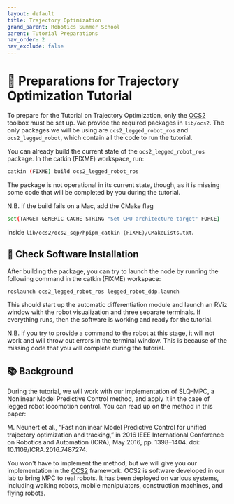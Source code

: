 ```yaml
---
layout: default
title: Trajectory Optimization
grand_parent: Robotics Summer School
parent: Tutorial Preparations
nav_order: 2
nav_exclude: false
---
```


# 🚀 Preparations for Trajectory Optimization Tutorial

To prepare for the Tutorial on Trajectory Optimization, only the [OCS2](https://leggedrobotics.github.io/ocs2/overview.html) toolbox must be set up. We provide the required packages in `lib/ocs2`. The only packages we will be using are `ocs2_legged_robot_ros` and `ocs2_legged_robot`, which contain all the code to run the tutorial.

You can already build the current state of the `ocs2_legged_robot_ros` package. In the catkin (FIXME) workspace, run:
```bash
catkin (FIXME) build ocs2_legged_robot_ros
```

The package is not operational in its current state, though, as it is missing some code that will be completed by you during the tutorial.

N.B. If the build fails on a Mac, add the CMake flag
```bash
set(TARGET GENERIC CACHE STRING "Set CPU architecture target" FORCE)
```
inside `lib/ocs2/ocs2_sqp/hpipm_catkin (FIXME)/CMakeLists.txt`.

## 🔧 Check Software Installation

After building the package, you can try to launch the node by running the following command in the catkin (FIXME) workspace:
```bash
roslaunch ocs2_legged_robot_ros legged_robot_ddp.launch
```
This should start up the automatic differentiation module and launch an RViz window with the robot visualization and three separate terminals. If everything runs, then the software is working and ready for the tutorial.

N.B. If you try to provide a command to the robot at this stage, it will not work and will throw out errors in the terminal window. This is because of the missing code that you will complete during the tutorial.

## 📚 Background

During the tutorial, we will work with our implementation of SLQ-MPC, a Nonlinear Model Predictive Control method, and apply it in the case of legged robot locomotion control. You can read up on the method in this paper:

M. Neunert et al., “Fast nonlinear Model Predictive Control for unified trajectory optimization and tracking,” in 2016 IEEE International Conference on Robotics and Automation (ICRA), May 2016, pp. 1398–1404. doi: 10.1109/ICRA.2016.7487274.

You won't have to implement the method, but we will give you our implementation in the [OCS2](https://github.com/leggedrobotics/ocs2) framework. OCS2 is software developed in our lab to bring MPC to real robots. It has been deployed on various systems, including walking robots, mobile manipulators, construction machines, and flying robots.
